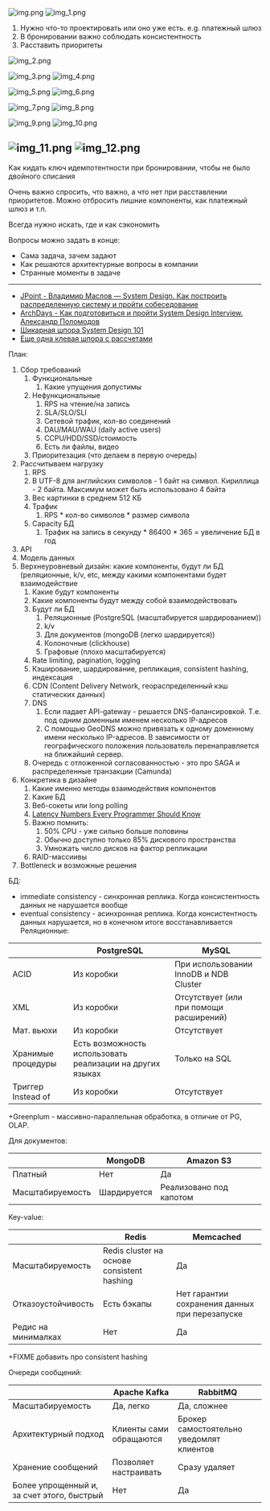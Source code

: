 ![img.png](img.png)
![img_1.png](img_1.png)
1. Нужно что-то проектировать или оно уже есть. e.g. платежный шлюз
3. В бронировании важно соблюдать консистентность
4. Расставить приоритеты

![img_2.png](img_2.png)

![img_3.png](img_3.png)
![img_4.png](img_4.png)


![img_5.png](img_5.png)
![img_6.png](img_6.png)

![img_7.png](img_7.png)
![img_8.png](img_8.png)

![img_9.png](img_9.png)
![img_10.png](img_10.png)

![img_11.png](img_11.png)
![img_12.png](img_12.png)
---
Как кидать ключ идемпотентности при бронировании, чтобы не было двойного списания

Очень важно спросить, что важно, а что нет при расставлении приоритетов.
Можно отбросить лишние компоненты, как платежный шлюз и т.п.

Всегда нужно искать, где и как сэкономить

Вопросы можно задать в конце:
- Сама задача, зачем задают
- Как решаются архитектурные вопросы в компании
- Странные моменты в задаче

---
- [JPoint - Владимир Маслов — System Design. Как построить распределенную систему и пройти собеседование](https://www.youtube.com/watch?v=popkBBjbAv8)  
- [ArchDays - Как подготовиться и пройти System Design Interview. Александр Поломодов](https://www.youtube.com/watch?v=jUbOm0B-eKQ)  
- [Шикарная шпора System Design 101](https://habr.com/en/articles/770564/)
- [Еще одна клевая шпора с рассчетами](https://krilovskiy.com/posts/sysdesign-cheatsheet/)

План:
1. Сбор требований
   1. Функциональные
      1. Какие упущения допустимы
   2. Нефункциональные
      1. RPS на чтение/на запись
      2. SLA/SLO/SLI
      3. Сетевой трафик, кол-во соединений
      4. DAU/MAU/WAU (daily active users)
      5. СCPU/HDD/SSD/стоимость
      6. Есть ли файлы, видео
    3. Приоритезация (что делаем в первую очередь)
2. Рассчитываем нагрузку
   1. RPS
   2. В UTF-8 для английских символов - 1 байт на символ. Кириллица - 2 байта. Максимум может быть использовано 4 байта
   3. Вес картинки в среднем 512 КБ
   4. Трафик
      1. RPS * кол-во символов * размер символа
   5. Capacity БД
      1. Трафик на запись в секунду * 86400 * 365 = увеличение БД в год
3. API
4. Модель данных
5. Верхнеуровневый дизайн: какие компоненты, будут ли БД (реляционные, k/v, etc, между какими компонентами будет взаимодействие
   1. Какие будут компоненты
   2. Какие компоненты будут между собой взаимодействовать
   3. Будут ли БД
      1. Реляционные (PostgreSQL (масштабируется шардированием))
      2. k/v
      3. Для документов (mongoDB (легко шардируется))
      4. Колоночные (clickhouse)
      5. Графовые (плохо масштабируется)
    4. Rate limiting, pagination, logging
    5. Кэширование, шардирование, репликация, consistent hashing, индексация
    6. CDN (Content Delivery Network, геораспределенный кэш статических данных)
    7. DNS
       1. Если падает API-gateway - решается DNS-балансировкой. Т.е. под одним доменным именем несколько IP-адресов
       2. С помощью GeoDNS можно привязать к одному доменному имени несколько IP-адресов. В зависимости от географического положения пользователь перенаправляется на ближайший сервер.
    8. Очередь с отложенной согласованностью - это про SAGA и распределенные транзакции (Camunda)
6. Конкретика в дизайне
   1. Какие именно методы взаимодействия компонентов
   2. Какие БД
   3. Веб-сокеты или long polling
   4. [Latency Numbers Every Programmer Should Know](https://gist.github.com/jboner/2841832)
   5. Важно помнить:
      1. 50% CPU - уже сильно больше половины
      2. Обычно доступно только 85% дискового пространства
      3. Умножать число дисков на фактор репликации
   6. RAID-массиивы
7. Bottleneck и возможные решения  

БД:
- immediate consistency - синхронная реплика. Когда консистентность данных не нарушается вообще
- eventual consistency - асинхронная реплика. Когда консистентность данных нарушается, но в конечном итоге восстанавливается
Реляционные:

|                    | PostgreSQL                                                | MySQL                                   |
|--------------------|-----------------------------------------------------------|-----------------------------------------|
| ACID               | Из коробки                                                | При использовании InnoDB и NDB Cluster  |
| XML                | Из коробки                                                | Отсутствует (или при помощи расширений) |
| Мат. вьюхи         | Из коробки                                                | Отсутствует                             |
| Хранимые процедуры | Есть возможность использовать реализации на других языках | Только на SQL                           |
| Триггер Instead of | Из коробки                                                | Отсутствует                             |
+Greenplum - массивно-параллельная обработка, в отличие от PG, OLAP.

Для документов:

|                  | MongoDB     | Amazon S3               |
|------------------|-------------|-------------------------|
| Платный          | Нет         | Да                      |
| Масштабируемость | Шардируется | Реализовано под капотом |

Key-value:

|                     | Redis                                      | Memcached                                      |
|---------------------|--------------------------------------------|------------------------------------------------|
| Масштабируемость    | Redis cluster на основе consistent hashing | Да                                             |
| Отказоустойчивость  | Есть бэкапы                                | Нет гарантии сохранения данных при перезапуске |
| Редис на минималках | Нет                                        | Да                                             |
+FIXME добавить про consistent hashing

Очереди сообщений:

|                                            | Apache Kafka            | RabbitMQ                                 |
|--------------------------------------------|-------------------------|------------------------------------------|
| Масштабируемость                           | Да, легко               | Да, сложнее                              |
| Архитектурный подход                       | Клиенты сами обращаются | Брокер самостоятельно уведомлят клиентов |
| Хранение сообщений                         | Позволяет настраивать   | Сразу удаляет                            |
| Более упрощенный и, за счет этого, быстрый | Нет                     | Да                                       |
